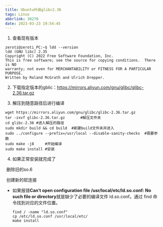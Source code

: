 ```yaml
---
title: Ubuntu升级glibc2.36
tags: Linux
abbrlink: 30270
date: 2023-03-23 19:54:45
---
```


1. 查看现有版本

  ```shell
  zeroti@zeroti_PC:~$ ldd --version
  ldd (GNU libc) 2.35
  Copyright (C) 2022 Free Software Foundation, Inc.
  This is free software; see the source for copying conditions.  There is NO
  warranty; not even for MERCHANTABILITY or FITNESS FOR A PARTICULAR PURPOSE.
  Written by Roland McGrath and Ulrich Drepper.
  ```

2. 下载指定版本的gblic：https://mirrors.aliyun.com/gnu/glibc/glibc-2.36.tar.gz

3. 解压到随意路径后进行编译

  ```shell
  wget https://mirrors.aliyun.com/gnu/glibc/glibc-2.36.tar.gz
  tar -zxvf glibc-2.36.tar.gz		#解压文件夹
  cd glibc-2.36	#进入解压的路径
  sudo mkdir build && cd build	#新建build文件夹并进入
  sudo ../configure --prefix=/usr/local --disable-sanity-checks  #需要参数
  sudo make -j8		#开始编译
  sudo make install	#安装
  ```

4. 如果正常安装就完成了

​	删除旧的so.6

​	创建新的软连接



- 如果报错**Can’t open configuration file /usr/local/etc/ld.so.conf: No such file or directory**就是缺少了必要的编译文件 ld.so.conf。通过 find 命令找到对应的文件位置。

	```shell
	find / -name "ld.so.conf"
	cp /etc/ld.so.conf /usr/local/etc/
	make install
	```

	

